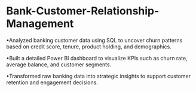 # Bank-Customer-Relationship-Management 

•Analyzed banking customer data using SQL to uncover churn patterns based on credit score, tenure, product holding, and demographics.

•Built a detailed Power BI dashboard to visualize KPIs such as churn rate, average balance, and customer segments.

•Transformed raw banking data into strategic insights to support customer retention and engagement decisions.

